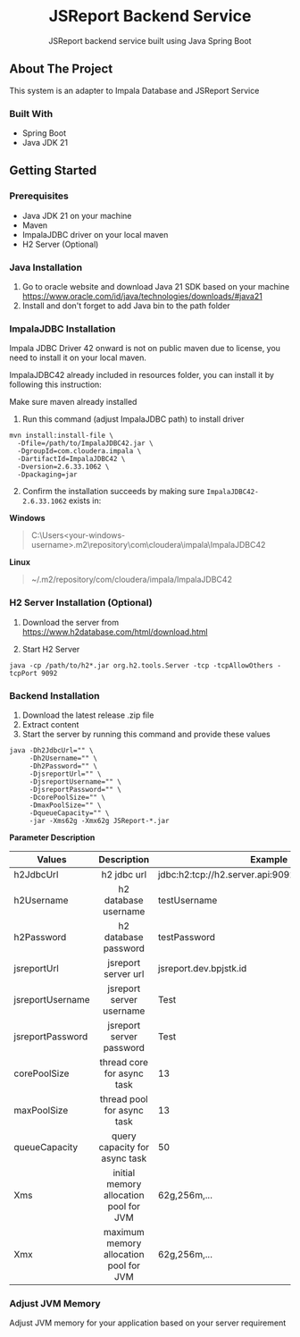 <br />
<div align="center">
  <h1 align="center">JSReport Backend Service</h1>
  <p align="center">
    JSReport backend service built using Java Spring Boot
  </p>
</div>

<!-- ABOUT THE PROJECT -->

## About The Project

This system is an adapter to Impala Database and JSReport Service

### Built With

- Spring Boot
- Java JDK 21

## Getting Started

### Prerequisites

- Java JDK 21 on your machine
- Maven
- ImpalaJDBC driver on your local maven
- H2 Server (Optional)

### Java Installation

1. Go to oracle website and download Java 21 SDK based on your machine
   https://www.oracle.com/id/java/technologies/downloads/#java21
2. Install and don't forget to add Java bin to the path folder

### ImpalaJDBC Installation

Impala JDBC Driver 42 onward is not on public maven due to license, you need to install it on your local maven.

ImpalaJDBC42 already included in resources folder, you can install it by following this instruction:

Make sure maven already installed

1. Run this command (adjust ImpalaJDBC path) to install driver

```shell
mvn install:install-file \
  -Dfile=/path/to/ImpalaJDBC42.jar \
  -DgroupId=com.cloudera.impala \
  -DartifactId=ImpalaJDBC42 \
  -Dversion=2.6.33.1062 \
  -Dpackaging=jar
```

2. Confirm the installation succeeds by making sure `ImpalaJDBC42-2.6.33.1062` exists in:

**Windows**
> C:\Users\<your-windows-username>\.m2\repository\com\cloudera\impala\ImpalaJDBC42

**Linux**
> ~/.m2/repository/com/cloudera/impala/ImpalaJDBC42

### H2 Server Installation (Optional)

1. Download the server from
   https://www.h2database.com/html/download.html

2. Start H2 Server

```shell
java -cp /path/to/h2*.jar org.h2.tools.Server -tcp -tcpAllowOthers -tcpPort 9092
```

### Backend Installation

1. Download the latest release .zip file
2. Extract content
3. Start the server by running this command and provide these values

```shell
java -Dh2JdbcUrl="" \
     -Dh2Username="" \
     -Dh2Password="" \
     -DjsreportUrl="" \
     -DjsreportUsername="" \
     -DjsreportPassword="" \
     -DcorePoolSize="" \
     -DmaxPoolSize="" \
     -DqueueCapacity="" \
     -jar -Xms62g -Xmx62g JSReport-*.jar
```

**Parameter Description**

| Values           |              Description               | Example                                             |
|------------------|:--------------------------------------:|-----------------------------------------------------|
| h2JdbcUrl        |              h2 jdbc url               | jdbc:h2:tcp://h2.server.api:9092/~/path/to/database |
| h2Username       |          h2 database username          | testUsername                                        |
| h2Password       |          h2 database password          | testPassword                                        |
| jsreportUrl      |          jsreport server url           | jsreport.dev.bpjstk.id                              |
| jsreportUsername |        jsreport server username        | Test                                                |
| jsreportPassword |        jsreport server password        | Test                                                |
| corePoolSize     |       thread core for async task       | 13                                                  |
| maxPoolSize      |       thread pool for async task       | 13                                                  |
| queueCapacity    |     query capacity for async task      | 50                                                  |
| Xms              | initial memory allocation pool for JVM | 62g,256m,...                                        |
| Xmx              | maximum memory allocation pool for JVM | 62g,256m,...                                        |

### Adjust JVM Memory

Adjust JVM memory for your application based on your server requirement
